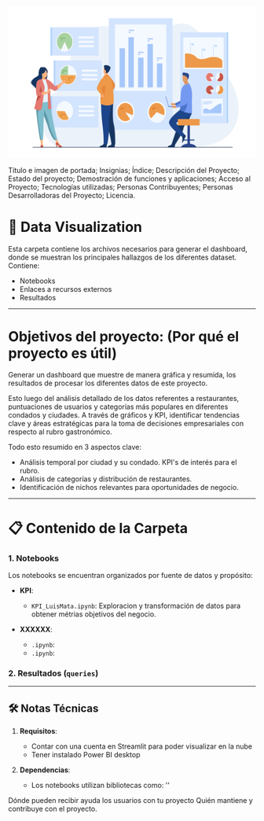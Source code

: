 ![Portada.jpg](Visualization/Imagenes/Portada.jpg)

Título e imagen de portada;
Insignias;
Índice;
Descripción del Proyecto;
Estado del proyecto;
Demostración de funciones y aplicaciones;
Acceso al Proyecto;
Tecnologías utilizadas;
Personas Contribuyentes;
Personas Desarrolladoras del Proyecto;
Licencia.


# 📂 Data Visualization

Esta carpeta contiene los archivos necesarios para generar el dashboard, donde se muestran los principales hallazgos de los diferentes dataset. Contiene:
- Notebooks
- Enlaces a recursos externos
- Resultados

---
# Objetivos del proyecto: (Por qué el proyecto es útil)
Generar un dashboard que muestre de manera gráfica y resumida, los resultados de procesar los diferentes datos de este proyecto.

Esto luego del análisis detallado de los datos referentes a restaurantes, puntuaciones de usuarios y categorías más populares en diferentes condados y ciudades. A través de gráficos y KPI, identificar tendencias clave y áreas estratégicas para la toma de decisiones empresariales con respecto al rubro gastronómico.

Todo esto resumido en 3 aspectos clave:

- Análisis temporal por ciudad y su condado. KPI's de interés para el rubro.
- Análisis de categorías y distribución de restaurantes.
- Identificación de nichos relevantes para oportunidades de negocio.

---
# 📋 Contenido de la Carpeta

### 1. **Notebooks**
Los notebooks se encuentran organizados por fuente de datos y propósito:

- **KPI**:
  - `KPI_LuisMata.ipynb`: Exploracion y transformación de datos para obtener métrias objetivos del negocio.

- **XXXXXX**:
  - `.ipynb`: 
  - `.ipynb`:  
 

### 2. **Resultados (`queries`)**

---

## 🛠️ Notas Técnicas

1. **Requisitos**:  
   - Contar con una cuenta en Streamlit para poder visualizar en la nube
   - Tener instalado Power BI desktop

2. **Dependencias**:  
   - Los notebooks utilizan bibliotecas como: '' 


Dónde pueden recibir ayuda los usuarios con tu proyecto
Quién mantiene y contribuye con el proyecto.




